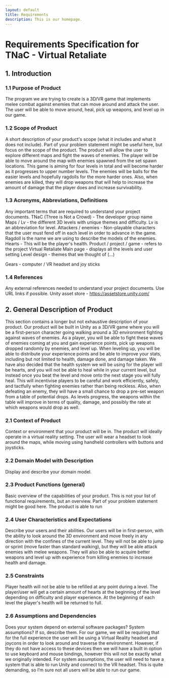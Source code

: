 ```yaml
---
layout: default
title: Requirements
description: This is our homepage.
---
```


# Requirements Specification for TNaC - Virtual Retaliate
## 1. Introduction
### 1.1 Purpose of Product
The program we are trying to create is a 3D/VR game that implements melee combat against enemies that can move around and attack the user. The user will be able to move around, heal, pick up weapons, and level up in our game.

### 1.2 Scope of Product
A short description of your product's scope (what it includes and what it does not include). Part of your problem statement might be useful here, but focus on the scope of the product.
The product will allow the user to explore different maps and fight the waves of enemies. The player will be able to move around the map with enemies spawned from the set spawn locations. This game is aiming for four levels in total and will become harder as it progresses to upper number levels. The enemies will be balls for the easier levels and hopefully ragdolls for the more harder ones. Also, when enemies are killed, they will drop weapons that will help to increase the amount of damage that the player does and increase survivability.
 
### 1.3 Acronyms, Abbreviations, Definitions
Any important terms that are required to understand your project documents.
TNaC (Three is Not a Crowd) - The developer group name
Maps / Lv - the different 3D levels with unique themes and difficulty. Lv is an abbreviation for level.
Attackers / enemies - Non-playable characters that the user must fend off in each level in order to advance in the game. Ragdoll is the name we are using to describe the models of the enemies.
Hearts - This will be the player's health. 
Product / project / game - refers to the project Virtual Retaliate
Main page - displays all the levels and user setting 
Level design - themes that we thought of (...)

Gears - computer / VR headset and joy sticks
### 1.4 References
Any external references needed to understand your project documents. Use URL links if possible.
Unity asset store - https://assetstore.unity.com/

## 2. General Description of Product
This section contains a longer but not exhaustive description of your product.
Our product will be built in Unity as a 3D/VR game where you will be a first-person character going walking around a 3D environment fighting against waves of enemies. As a player, you will be able to fight these waves of enemies coming at you and gain experience points, pick up weapons dropped randomly by enemies, and level up. When leveling up, you will be able to distribute your experience points and be able to improve your stats, including but not limited to health, damage done, and damage taken. We have also decided that the health system we will be using for the player will be hearts, and you will not be able to heal while in your current level, but instead once you beat the level and move onto the next stage you will fully heal. This will incentivise players to be careful and work efficiently, safely, and tactfully when fighting enemies rather than being reckless. Also, when defeating an enemy, they will have a small chance to drop a pre-set weapon from a table of potential drops. As levels progress, the weapons within the table will improve in terms of quality, damage, and possibly the rate at which weapons would drop as well.

### 2.1 Context of Product
Context or environment that your product will be in.
The product will ideally operate in a virtual reality setting. The user will wear a headset to look around the maps, while moving using handheld controllers with buttons and joysticks. 

### 2.2 Domain Model with Description
Display and describe your domain model.
 
### 2.3 Product Functions (general)
Basic overview of the capabilities of your product. This is not your list of functional requirements, but an overview. Part of your problem statement might be good here.
The product is able to run
 
### 2.4 User Characteristics and Expectations
Describe your users and their abilities.
Our users will be in first-person, with the ability to look around the 3D environment and move freely in any direction with the confines of the current level. They will not be able to jump or sprint (move faster than standard walking), but they will be able attack enemies with melee weapons. They will also be able to acquire better weapons and level up with experience from killing enemies to increase health and damage.

### 2.5 Constraints
Player health will not be able to be refilled at any point during a level. The player/user will get a certain amount of hearts at the beginning of the level depending on difficulty and player experience. At the beginning of each level the player's health will be returned to full.

### 2.6 Assumptions and Dependencies
Does your system depend on external software packages? System assumptions? If so, describe them.
For our game, we will be requiring that for the full experience the user will be using a Virtual Reality headset and joycons in order to look around and traverse the environment. However, if they do not have access to these devices then we will have a built in option to use keyboard and mouse bindings, however this will not be exactly what we originally intended. For system assumptions, the user will need to have a system that is able to run Unity and connect to the VR headset. This is quite demanding, so I’m sure not all users will be able to run our game.
